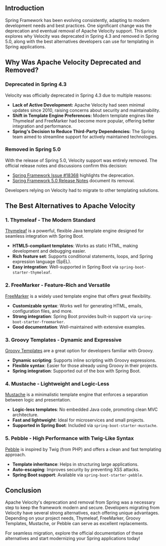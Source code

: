 ## Introduction

Spring Framework has been evolving consistently, adapting to modern development needs and best practices. One significant change was the deprecation and eventual removal of Apache Velocity support. This article explores why Velocity was deprecated in Spring 4.3 and removed in Spring 5.0, along with the best alternatives developers can use for templating in Spring applications.

## Why Was Apache Velocity Deprecated and Removed?

### Deprecated in Spring 4.3
Velocity was officially deprecated in Spring 4.3 due to multiple reasons:
- **Lack of Active Development:** Apache Velocity had seen minimal updates since 2010, raising concerns about security and maintainability.
- **Shift in Template Engine Preferences:** Modern template engines like Thymeleaf and FreeMarker had become more popular, offering better integration and performance.
- **Spring's Decision to Reduce Third-Party Dependencies:** The Spring team aimed to streamline support for actively maintained technologies.

### Removed in Spring 5.0
With the release of Spring 5.0, Velocity support was entirely removed. The official release notes and discussions confirm this decision:
- [Spring Framework Issue #18368](https://github.com/spring-projects/spring-framework/issues/18368) highlights the deprecation.
- [Spring Framework 5.0 Release Notes](https://github.com/spring-projects/spring-framework/wiki/Spring-Framework-5.0-Release-Notes) document its removal.

Developers relying on Velocity had to migrate to other templating solutions.

## The Best Alternatives to Apache Velocity

### 1. **Thymeleaf** - The Modern Standard
[Thymeleaf](https://www.thymeleaf.org/) is a powerful, flexible Java template engine designed for seamless integration with Spring Boot.
- **HTML5-compliant templates**: Works as static HTML, making development and debugging easier.
- **Rich feature set**: Supports conditional statements, loops, and Spring expression language (SpEL).
- **Easy integration**: Well-supported in Spring Boot via `spring-boot-starter-thymeleaf`.

### 2. **FreeMarker** - Feature-Rich and Versatile
[FreeMarker](https://freemarker.apache.org/) is a widely used template engine that offers great flexibility.
- **Customizable syntax**: Works well for generating HTML, emails, configuration files, and more.
- **Strong integration**: Spring Boot provides built-in support via `spring-boot-starter-freemarker`.
- **Good documentation**: Well-maintained with extensive examples.

### 3. **Groovy Templates** - Dynamic and Expressive
[Groovy Templates](http://groovy-lang.org/) are a great option for developers familiar with Groovy.
- **Dynamic scripting**: Supports inline scripting with Groovy expressions.
- **Flexible syntax**: Easier for those already using Groovy in their projects.
- **Spring integration**: Supported out of the box with Spring Boot.

### 4. **Mustache** - Lightweight and Logic-Less
[Mustache](https://mustache.github.io/) is a minimalistic template engine that enforces a separation between logic and presentation.
- **Logic-less templates**: No embedded Java code, promoting clean MVC architecture.
- **Fast and lightweight**: Ideal for microservices and small projects.
- **Supported in Spring Boot**: Included via `spring-boot-starter-mustache`.

### 5. **Pebble** - High Performance with Twig-Like Syntax
[Pebble](https://pebbletemplates.io/) is inspired by Twig (from PHP) and offers a clean and fast templating approach.
- **Template inheritance**: Helps in structuring large applications.
- **Auto-escaping**: Improves security by preventing XSS attacks.
- **Spring Boot support**: Available via `spring-boot-starter-pebble`.

## Conclusion
Apache Velocity's deprecation and removal from Spring was a necessary step to keep the framework modern and secure. Developers migrating from Velocity have several strong alternatives, each offering unique advantages. Depending on your project needs, Thymeleaf, FreeMarker, Groovy Templates, Mustache, or Pebble can serve as excellent replacements.

For seamless migration, explore the official documentation of these alternatives and start modernizing your Spring applications today!
